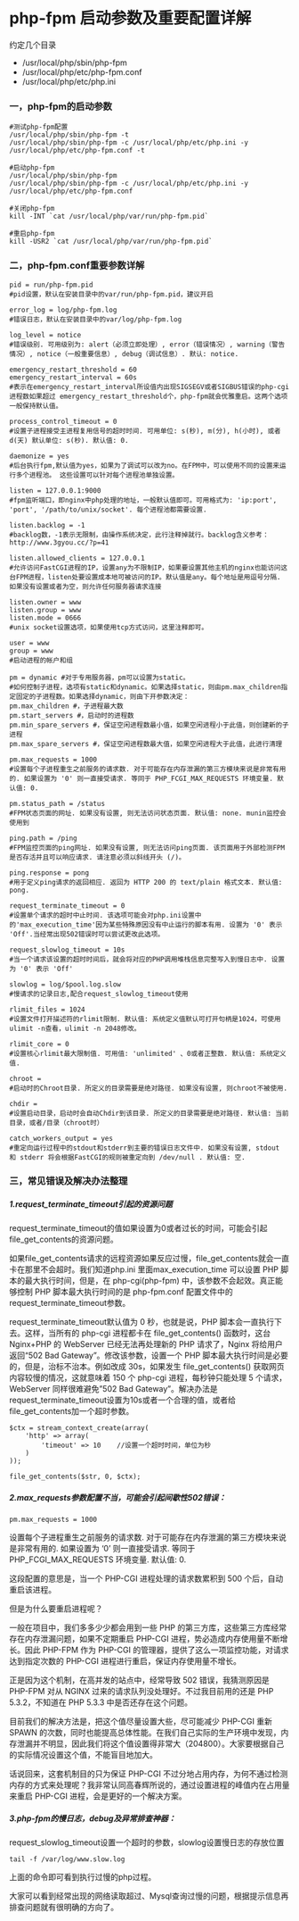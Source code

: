 php-fpm 启动参数及重要配置详解
==============================

约定几个目录

* /usr/local/php/sbin/php-fpm
* /usr/local/php/etc/php-fpm.conf
* /usr/local/php/etc/php.ini

### 一，php-fpm的启动参数

    #测试php-fpm配置
    /usr/local/php/sbin/php-fpm -t
    /usr/local/php/sbin/php-fpm -c /usr/local/php/etc/php.ini -y /usr/local/php/etc/php-fpm.conf -t

    #启动php-fpm
    /usr/local/php/sbin/php-fpm
    /usr/local/php/sbin/php-fpm -c /usr/local/php/etc/php.ini -y /usr/local/php/etc/php-fpm.conf

    #关闭php-fpm
    kill -INT `cat /usr/local/php/var/run/php-fpm.pid`

    #重启php-fpm
    kill -USR2 `cat /usr/local/php/var/run/php-fpm.pid`

### 二，php-fpm.conf重要参数详解

    pid = run/php-fpm.pid
    #pid设置，默认在安装目录中的var/run/php-fpm.pid，建议开启

    error_log = log/php-fpm.log
    #错误日志，默认在安装目录中的var/log/php-fpm.log

    log_level = notice
    #错误级别. 可用级别为: alert（必须立即处理）, error（错误情况）, warning（警告情况）, notice（一般重要信息）, debug（调试信息）. 默认: notice.

    emergency_restart_threshold = 60
    emergency_restart_interval = 60s
    #表示在emergency_restart_interval所设值内出现SIGSEGV或者SIGBUS错误的php-cgi进程数如果超过 emergency_restart_threshold个，php-fpm就会优雅重启。这两个选项一般保持默认值。

    process_control_timeout = 0
    #设置子进程接受主进程复用信号的超时时间. 可用单位: s(秒), m(分), h(小时), 或者 d(天) 默认单位: s(秒). 默认值: 0.

    daemonize = yes
    #后台执行fpm,默认值为yes，如果为了调试可以改为no。在FPM中，可以使用不同的设置来运行多个进程池。 这些设置可以针对每个进程池单独设置。

    listen = 127.0.0.1:9000
    #fpm监听端口，即nginx中php处理的地址，一般默认值即可。可用格式为: 'ip:port', 'port', '/path/to/unix/socket'. 每个进程池都需要设置.

    listen.backlog = -1
    #backlog数，-1表示无限制，由操作系统决定，此行注释掉就行。backlog含义参考：http://www.3gyou.cc/?p=41

    listen.allowed_clients = 127.0.0.1
    #允许访问FastCGI进程的IP，设置any为不限制IP，如果要设置其他主机的nginx也能访问这台FPM进程，listen处要设置成本地可被访问的IP。默认值是any。每个地址是用逗号分隔. 如果没有设置或者为空，则允许任何服务器请求连接

    listen.owner = www
    listen.group = www
    listen.mode = 0666
    #unix socket设置选项，如果使用tcp方式访问，这里注释即可。

    user = www
    group = www
    #启动进程的帐户和组

    pm = dynamic #对于专用服务器，pm可以设置为static。
    #如何控制子进程，选项有static和dynamic。如果选择static，则由pm.max_children指定固定的子进程数。如果选择dynamic，则由下开参数决定：
    pm.max_children #，子进程最大数
    pm.start_servers #，启动时的进程数
    pm.min_spare_servers #，保证空闲进程数最小值，如果空闲进程小于此值，则创建新的子进程
    pm.max_spare_servers #，保证空闲进程数最大值，如果空闲进程大于此值，此进行清理

    pm.max_requests = 1000
    #设置每个子进程重生之前服务的请求数. 对于可能存在内存泄漏的第三方模块来说是非常有用的. 如果设置为 '0' 则一直接受请求. 等同于 PHP_FCGI_MAX_REQUESTS 环境变量. 默认值: 0.

    pm.status_path = /status
    #FPM状态页面的网址. 如果没有设置, 则无法访问状态页面. 默认值: none. munin监控会使用到

    ping.path = /ping
    #FPM监控页面的ping网址. 如果没有设置, 则无法访问ping页面. 该页面用于外部检测FPM是否存活并且可以响应请求. 请注意必须以斜线开头 (/)。

    ping.response = pong
    #用于定义ping请求的返回相应. 返回为 HTTP 200 的 text/plain 格式文本. 默认值: pong.

    request_terminate_timeout = 0
    #设置单个请求的超时中止时间. 该选项可能会对php.ini设置中的'max_execution_time'因为某些特殊原因没有中止运行的脚本有用. 设置为 '0' 表示 'Off'.当经常出现502错误时可以尝试更改此选项。

    request_slowlog_timeout = 10s
    #当一个请求该设置的超时时间后，就会将对应的PHP调用堆栈信息完整写入到慢日志中. 设置为 '0' 表示 'Off'

    slowlog = log/$pool.log.slow
    #慢请求的记录日志,配合request_slowlog_timeout使用

    rlimit_files = 1024
    #设置文件打开描述符的rlimit限制. 默认值: 系统定义值默认可打开句柄是1024，可使用 ulimit -n查看，ulimit -n 2048修改。

    rlimit_core = 0
    #设置核心rlimit最大限制值. 可用值: 'unlimited' 、0或者正整数. 默认值: 系统定义值.

    chroot =
    #启动时的Chroot目录. 所定义的目录需要是绝对路径. 如果没有设置, 则chroot不被使用.

    chdir =
    #设置启动目录，启动时会自动Chdir到该目录. 所定义的目录需要是绝对路径. 默认值: 当前目录，或者/目录（chroot时）

    catch_workers_output = yes
    #重定向运行过程中的stdout和stderr到主要的错误日志文件中. 如果没有设置, stdout 和 stderr 将会根据FastCGI的规则被重定向到 /dev/null . 默认值: 空.

### 三，常见错误及解决办法整理

##### 1.request\_terminate\_timeout引起的资源问题

request\_terminate\_timeout的值如果设置为0或者过长的时间，可能会引起file\_get\_contents的资源问题。

如果file\_get\_contents请求的远程资源如果反应过慢，file\_get\_contents就会一直卡在那里不会超时。我们知道php.ini 里面max\_execution\_time 可以设置 PHP 脚本的最大执行时间，但是，在 php-cgi(php-fpm) 中，该参数不会起效。真正能够控制 PHP 脚本最大执行时间的是 php-fpm.conf 配置文件中的request\_terminate\_timeout参数。

request\_terminate\_timeout默认值为 0 秒，也就是说，PHP 脚本会一直执行下去。这样，当所有的 php-cgi 进程都卡在 file\_get\_contents() 函数时，这台 Nginx+PHP 的 WebServer 已经无法再处理新的 PHP 请求了，Nginx 将给用户返回“502 Bad Gateway”。修改该参数，设置一个 PHP 脚本最大执行时间是必要的，但是，治标不治本。例如改成 30s，如果发生 file\_get\_contents() 获取网页内容较慢的情况，这就意味着 150 个 php-cgi 进程，每秒钟只能处理 5 个请求，WebServer 同样很难避免”502 Bad Gateway”。解决办法是request\_terminate\_timeout设置为10s或者一个合理的值，或者给file\_get\_contents加一个超时参数。

    $ctx = stream_context_create(array(
        'http' => array(
            'timeout' => 10    //设置一个超时时间，单位为秒
        )
    ));

    file_get_contents($str, 0, $ctx);

##### 2.max_requests参数配置不当，可能会引起间歇性502错误：

    pm.max_requests = 1000

设置每个子进程重生之前服务的请求数. 对于可能存在内存泄漏的第三方模块来说是非常有用的. 如果设置为 ‘0’ 则一直接受请求. 等同于 PHP\_FCGI\_MAX\_REQUESTS 环境变量. 默认值: 0.

这段配置的意思是，当一个 PHP-CGI 进程处理的请求数累积到 500 个后，自动重启该进程。

但是为什么要重启进程呢？

一般在项目中，我们多多少少都会用到一些 PHP 的第三方库，这些第三方库经常存在内存泄漏问题，如果不定期重启 PHP-CGI 进程，势必造成内存使用量不断增长。因此 PHP-FPM 作为 PHP-CGI 的管理器，提供了这么一项监控功能，对请求达到指定次数的 PHP-CGI 进程进行重启，保证内存使用量不增长。

正是因为这个机制，在高并发的站点中，经常导致 502 错误，我猜测原因是 PHP-FPM 对从 NGINX 过来的请求队列没处理好。不过我目前用的还是 PHP 5.3.2，不知道在 PHP 5.3.3 中是否还存在这个问题。

目前我们的解决方法是，把这个值尽量设置大些，尽可能减少 PHP-CGI 重新 SPAWN 的次数，同时也能提高总体性能。在我们自己实际的生产环境中发现，内存泄漏并不明显，因此我们将这个值设置得非常大（204800）。大家要根据自己的实际情况设置这个值，不能盲目地加大。

话说回来，这套机制目的只为保证 PHP-CGI 不过分地占用内存，为何不通过检测内存的方式来处理呢？我非常认同高春辉所说的，通过设置进程的峰值内在占用量来重启 PHP-CGI 进程，会是更好的一个解决方案。

##### 3.php-fpm的慢日志，debug及异常排查神器：

request\_slowlog\_timeout设置一个超时的参数，slowlog设置慢日志的存放位置

    tail -f /var/log/www.slow.log

上面的命令即可看到执行过慢的php过程。

大家可以看到经常出现的网络读取超过、Mysql查询过慢的问题，根据提示信息再排查问题就有很明确的方向了。
